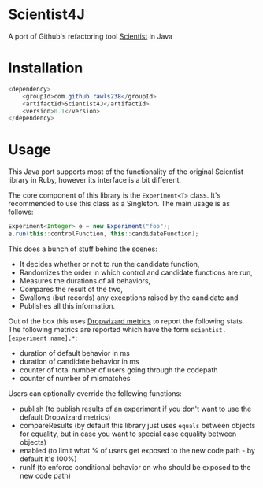 # Scientist4J

A port of Github's refactoring tool [Scientist](https://github.com/github/scientist) in Java

# Installation

```java
<dependency>
    <groupId>com.github.rawls238</groupId>
    <artifactId>Scientist4J</artifactId>
    <version>0.1</version>
</dependency>
```
# Usage

This Java port supports most of the functionality of the original Scientist library in Ruby, however its interface is a bit different.

The core component of this library is the `Experiment<T>` class. It's recommended to use this class as a Singleton. The main usage is as follows:

```java
Experiment<Integer> e = new Experiment("foo");
e.run(this::controlFunction, this::candidateFunction);
```

This does a bunch of stuff behind the scenes:
* It decides whether or not to run the candidate function,
* Randomizes the order in which control and candidate functions are run,
* Measures the durations of all behaviors,
* Compares the result of the two,
* Swallows (but records) any exceptions raised by the candidate and
* Publishes all this information.

Out of the box this uses [Dropwizard metrics](https://dropwizard.github.io/metrics/3.1.0/) to report the following stats.
The following metrics are reported which have the form `scientist.[experiment name].*`:

* duration of default behavior in ms
* duration of candidate behavior in ms
* counter of total number of users going through the codepath
* counter of number of mismatches


Users can optionally override the following functions:

* publish (to publish results of an experiment if you don't want to use the default Dropwizard metrics)
* compareResults (by default this library just uses `equals` between objects for equality, but in case you want to special case equality between objects)
* enabled (to limit what % of users get exposed to the new code path - by default it's 100%)
* runIf (to enforce conditional behavior on who should be exposed to the new code path)
